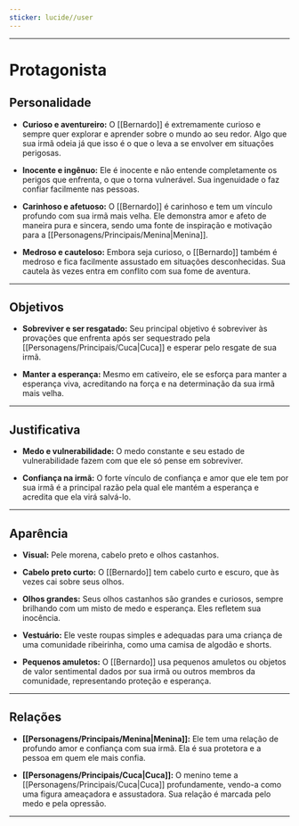 ```yaml
---
sticker: lucide//user
---
```

---
# Protagonista

## Personalidade

- **Curioso e aventureiro:** O [[Bernardo]] é extremamente curioso e sempre quer explorar e aprender sobre o mundo ao seu redor. Algo que sua irmã odeia já que isso é o que o leva a se envolver em situações perigosas.

- **Inocente e ingênuo:** Ele é inocente e não entende completamente os perigos que enfrenta, o que o torna vulnerável. Sua ingenuidade o faz confiar facilmente nas pessoas.

- **Carinhoso e afetuoso:** O [[Bernardo]] é carinhoso e tem um vínculo profundo com sua irmã mais velha. Ele demonstra amor e afeto de maneira pura e sincera, sendo uma fonte de inspiração e motivação para a [[Personagens/Principais/Menina|Menina]].

- **Medroso e cauteloso:** Embora seja curioso, o [[Bernardo]] também é medroso e fica facilmente assustado em situações desconhecidas. Sua cautela às vezes entra em conflito com sua fome de aventura.

---
## Objetivos

- **Sobreviver e ser resgatado:** Seu principal objetivo é sobreviver às provações que enfrenta após ser sequestrado pela [[Personagens/Principais/Cuca|Cuca]] e esperar pelo resgate de sua irmã.

- **Manter a esperança:** Mesmo em cativeiro, ele se esforça para manter a esperança viva, acreditando na força e na determinação da sua irmã mais velha.

---
## Justificativa

- **Medo e vulnerabilidade:** O medo constante e seu estado de vulnerabilidade fazem com que ele só pense em sobreviver.

- **Confiança na irmã:** O forte vínculo de confiança e amor que ele tem por sua irmã é a principal razão pela qual ele mantém a esperança e acredita que ela virá salvá-lo.

---
## Aparência 

- **Visual:** Pele morena, cabelo preto e olhos castanhos.

- **Cabelo preto curto:** O [[Bernardo]] tem cabelo curto e escuro, que às vezes cai sobre seus olhos.

- **Olhos grandes:** Seus olhos castanhos são grandes e curiosos, sempre brilhando com um misto de medo e esperança. Eles refletem sua inocência.

- **Vestuário:** Ele veste roupas simples e adequadas para uma criança de uma comunidade ribeirinha, como uma camisa de algodão e shorts.

- **Pequenos amuletos:** O [[Bernardo]] usa pequenos amuletos ou objetos de valor sentimental dados por sua irmã ou outros membros da comunidade, representando proteção e esperança.

---
## Relações

- **[[Personagens/Principais/Menina|Menina]]:** Ele tem uma relação de profundo amor e confiança com sua irmã. Ela é sua protetora e a pessoa em quem ele mais confia.

- **[[Personagens/Principais/Cuca|Cuca]]:** O menino teme a [[Personagens/Principais/Cuca|Cuca]] profundamente, vendo-a como uma figura ameaçadora e assustadora. Sua relação é marcada pelo medo e pela opressão.

---
